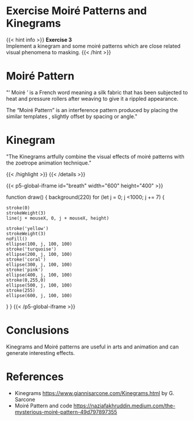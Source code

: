 # Exercise Moiré Patterns and Kinegrams 

{{< hint info >}}
**Exercise 3**  
Implement a kinegram and some moiré patterns which are close related visual phenomena to masking.
{{< /hint >}}

# Moiré Pattern

"‘ Moiré ’ is a French word meaning a silk fabric that has been subjected to heat and pressure rollers after weaving to give it a rippled appearance.

The “Moiré Pattern” is an interference pattern produced by placing the similar templates , slightly offset by spacing or angle." 

# Kinegram

"The Kinegrams artfully combine the visual effects of moiré patterns with the zoetrope animation technique."

{{< /highlight >}}
{{< /details >}}

{{< p5-global-iframe id="breath" width="600" height="400" >}}

function draw() {
 background(220)
  for (let j = 0; j <1000; j += 7) {
  
    stroke(0)
    strokeWeight(3)
    line(j + mouseX, 0, j + mouseX, height)

    stroke('yellow')
    strokeWeight(3)
    noFill()
    ellipse(100, j, 100, 100)
    stroke('turquoise')
    ellipse(200, j, 100, 100)
    stroke('coral')
    ellipse(300, j, 100, 100)
    stroke('pink')
    ellipse(400, j, 100, 100)
    stroke(0,255,0)
    ellipse(500, j, 100, 100)
    stroke(255)
    ellipse(600, j, 100, 100)   
 
  }
}
{{< /p5-global-iframe >}}

# Conclusions
Kinegrams and Moiré patterns are useful in arts and animation and can generate interesting effects.

# References
* Kinegrams https://www.giannisarcone.com/Kinegrams.html by G. Sarcone
* Moiré Pattern and code https://naziafakhruddin.medium.com/the-mysterious-moiré-pattern-49d797897355
